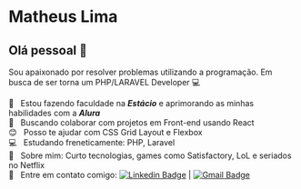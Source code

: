 # Matheus Lima

## Olá pessoal 👋
Sou apaixonado por resolver problemas utilizando a programação.
Em busca de ser torna um  PHP/LARAVEL Developer :computer:

 :rocket:  &nbsp; Estou fazendo faculdade na ***Estácio*** e aprimorando as minhas habilidades com a ***Alura***
 <br/> :purple_heart: &nbsp; Buscando colaborar com projetos em Front-end usando React
 <br/> :blush: &nbsp; Posso te ajudar com CSS Grid Layout e Flexbox
 <br/> :computer: &nbsp; Estudando freneticamente: PHP, Laravel
 <br/> 💬  &nbsp; Sobre mim: Curto tecnologias, games como Satisfactory, LoL e seriados no Netflix
 <br/> :email: &nbsp; Entre em contato comigo: [![Linkedin Badge](https://img.shields.io/badge/-MatheusLima-blue?style=flat-square&logo=Linkedin&logoColor=white&link=https://www.linkedin.com/in/matheus-lima-502b6325/)](https://www.linkedin.com/in/matheus-lima-502b6325/) 
| 
[![Gmail Badge](https://img.shields.io/badge/-matheus000@gmail.com-c14438?style=flat-square&logo=Gmail&logoColor=white&link=mailto:matheus000@gmail.com)](mailto:matheus000@gmail.com)
